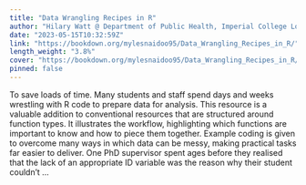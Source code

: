 ```yaml
---
title: "Data Wrangling Recipes in R"
author: "Hilary Watt @ Department of Public Health, Imperial College London. Thanks to Tristan Naidoo for converting into bookdown format."
date: "2023-05-15T10:32:59Z"
link: "https://bookdown.org/mylesnaidoo95/Data_Wrangling_Recipes_in_R/"
length_weight: "3.8%"
cover: "https://bookdown.org/mylesnaidoo95/Data_Wrangling_Recipes_in_R/COVER/cover_version1.png"
pinned: false
---
```


To save loads of time. Many students and staff spend days and weeks wrestling with R code to prepare data for analysis. This resource is a valuable addition to conventional resources that are structured around function types. It illustrates the workflow, highlighting which functions are important to know and how to piece them together. Example coding is given to overcome many ways in which data can be messy, making practical tasks far easier to deliver. One PhD supervisor spent ages before they realised that the lack of an appropriate ID variable was the reason why their student couldn’t ...
